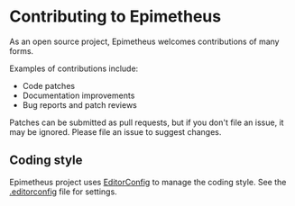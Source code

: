 # Contributing to Epimetheus

As an open source project, Epimetheus welcomes contributions of many forms.

Examples of contributions include:

*   Code patches
*   Documentation improvements
*   Bug reports and patch reviews

Patches can be submitted as pull requests, but if you don't file an issue, it may be ignored. Please file an issue to suggest changes.

## Coding style
Epimetheus project uses [EditorConfig](https://editorconfig.org/) to manage the coding style. See the [.editorconfig](/.editorconfig) file
for settings.
